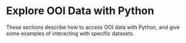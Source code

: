# Explore OOI Data with Python


These sections describe how to access OOI data with Python, and give some examples of interacting with specific datasets.

```{tableofcontents}
```